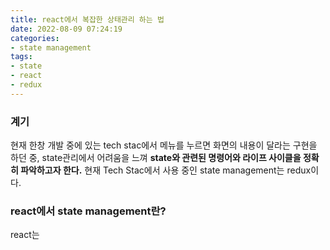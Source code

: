 ```yaml
---
title: react에서 복잡한 상태관리 하는 법
date: 2022-08-09 07:24:19
categories:
- state management
tags:
- state
- react
- redux
---
```


### 계기

현재 한창 개발 중에 있는 tech stac에서 메뉴를 누르면 화면의 내용이 달라는 구현을 하던 중, state관리에서 어려움을 느껴 **state와 관련된 명령어와 라이프 사이클을 정확히 파악하고자 한다.** 현재 Tech Stac에서 사용 중인 state management는 redux이다.


### react에서 state management란?

react는 